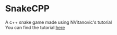 # SnakeCPP
A c++ snake game made using NVitanovic's tutorial <br>
You can find the tutorial [here](https://www.youtube.com/watch?v=PSoLD9mVXTA)
